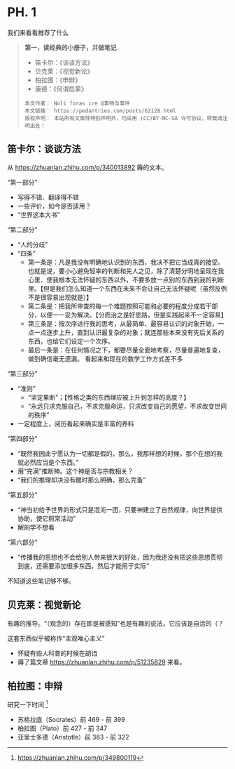 # PH. 1
我们来看看推荐了什么
> **第一，读经典的小册子，并做笔记**
> * 笛卡尔：《谈谈方法》
> * 贝克莱：《视觉新论》
> * 柏拉图：《申辩》
> * 康德：《何谓启蒙》
>
> ```hide "许可信息"
> 本文作者： Noli foras ire @事物与事件  
> 本文链接： https://pedantries.com/posts/62128.html  
> 版权声明： 本站所有文章除特别声明外，均采用 (CC)BY-NC-SA 许可协议。转载请注明出处！
> ```

## 笛卡尔：谈谈方法
从 <https://zhuanlan.zhihu.com/p/340013892> 薅的文本。

“第一部分”
* 写得不错、翻译得不错
* 一些评价，如今是否适用？
* “世界这本大书”

“第二部分”
* “人的分歧”
* “四条”
	- 第一条是：凡是我没有明确地认识到的东西，我决不把它当成真的接受。也就是说，要小心避免轻率的判断和先人之见，除了清楚分明地呈现在我心里、使我根本无法怀疑的东西以外，不要多放一点别的东西到我的判断里。【但是我们怎么知道一个东西在未来不会让自己无法怀疑呢（虽然反例不是很容易出现就是）】
	- 第二条是：把我所审查的每一个难题按照可能和必要的程度分成若干部分，以便一一妥为解决。【分而治之是好思路，但是实践起来不一定容易】
	- 第三条是：按次序进行我的思考，从最简单、最容易认识的对象开始，一点一点逐步上升，直到认识最复杂的对象；就连那些本来没有先后关系的东西，也给它们设定一个次序。
	- 最后一条是：在任何情况之下，都要尽量全面地考察，尽量普遍地复查，做到确信毫无遗漏。
	看起来和现在的数学工作方式差不多

“第三部分”
* “准则”
	* “坚定果断”；【性格之类的东西理应被上升到怎样的高度？】
	* “永远只求克服自己，不求克服命运，只求改变自己的愿望，不求改变世间的秩序”
* 一定程度上，阅历看起来确实是丰富的养料

“第四部分”
* “既然我因此宁愿认为一切都是假的，那么，我那样想的时候，那个在想的我就必然应当是个东西。”
* 用“完满”推断神。这个神是否与宗教相关？
* “我们的推理却决没有醒时那么明确，那么完备”

“第五部分”
* “神当初给予世界的形式只是混沌一团，只要神建立了自然规律，向世界提供协助，使它照常活动”
* 解剖学不想看

“第六部分”
* “传播我的思想也不会给别人带来很大的好处，因为我还没有把这些思想贯彻到底，还需要添加很多东西，然后才能用于实际”

不知道这些笔记够不够。

## 贝克莱：视觉新论
有趣的推导。“（观念的）存在即是被感知”也是有趣的说法，它应该是自洽的（？

这套东西似乎被称作“主观唯心主义”
* 怀疑有些人科普的时候在胡诌
* 薅了篇文章 <https://zhuanlan.zhihu.com/p/51235829> 来看。

## 柏拉图：申辩
研究一下时间 [^1]
* 苏格拉底（Socrates）前 469 - 前 399
* 柏拉图（Plato）前 427 - 前 347
* 亚里士多德（Aristotle）前 383 - 前 322

[^1]: https://zhuanlan.zhihu.com/p/349800119
